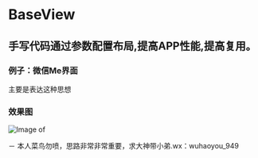 # BaseView

## 手写代码通过参数配置布局,提高APP性能,提高复用。

### 例子：微信Me界面

主要是表达这种思想



### 效果图  
![Image of ](https://raw.githubusercontent.com/why168/BaseView/master/WX.png)




－ 本人菜鸟勿喷，思路非常非常重要，求大神带小弟.wx：wuhaoyou_949

